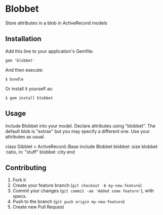 # Blobbet

Store attributes in a blob in ActiveRecord models

## Installation

Add this line to your application's Gemfile:

    gem 'blobbet'

And then execute:

    $ bundle

Or install it yourself as:

    $ gem install blobbet

## Usage

Include Blobbet into your model.
Declare attributes using "blobbet". The default blob is "extras" but you may specify a different one.
Use your attributes as usual.

  class Gibblet < ActiveRecord::Base
    include Blobbet
    blobbet :size
    blobbet :ratio, in: "stuff"
    blobbet :city
  end

## Contributing

1. Fork it
2. Create your feature branch (`git checkout -b my-new-feature`)
3. Commit your changes (`git commit -am 'Added some feature'`), with specs.
4. Push to the branch (`git push origin my-new-feature`)
5. Create new Pull Request
